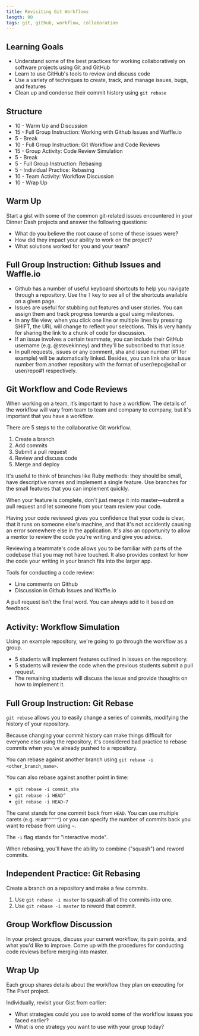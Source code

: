 ```yaml
---
title: Revisiting Git Workflows
length: 90
tags: git, github, workflow, collaboration
---
```


## Learning Goals

* Understand some of the best practices for working collaboratively on software projects using Git and GitHub
* Learn to use GitHub's tools to review and discuss code
* Use a variety of techniques to create, track, and manage issues, bugs, and features
* Clean up and condense their commit history using `git rebase`

## Structure

* 10 - Warm Up and Discussion
* 15 - Full Group Instruction: Working with Github Issues and Waffle.io
* 5 - Break
* 10 - Full Group Instruction: Git Workflow and Code Reviews
* 15 - Group Activity: Code Review Simulation
* 5 - Break
* 5 - Full Group Instruction: Rebasing
* 5 - Individual Practice: Rebasing
* 10 - Team Activity: Workflow Discussion
* 10 - Wrap Up

## Warm Up

Start a gist with some of the common git-related issues encountered in your Dinner Dash projects and answer the following questions:

* What do you believe the root cause of some of these issues were?
* How did they impact your ability to work on the project?
* What solutions worked for you and your team?

## Full Group Instruction: Github Issues and Waffle.io

* Github has a number of useful keyboard shortcuts to help you navigate through a repository. Use the `?` key to see all of the shortcuts available on a given page.
* Issues are useful for stubbing out features and user stories. You can assign them and track progress towards a goal using milestones.
* In any file view, when you click one line or multiple lines by pressing SHIFT, the URL will change to reflect your selections. This is very handy for sharing the link to a chunk of code for discussion.
* If an issue involves a certain teammate, you can include their GitHub username (e.g. @stevekinney) and they'll be subscribed to that issue.
* In pull requests, issues or any comment, sha and issue number (#1 for example) will be automatically linked. Besides, you can link sha or issue number from another repository with the format of user/repo@sha1 or user/repo#1 respectively.

## Git Workflow and Code Reviews

When working on a team, it’s important to have a workflow. The details of the workflow will vary from team to team and company to company, but it's important that you have a workflow.

There are 5 steps to the collaborative Git workflow.

1. Create a branch
2. Add commits
3. Submit a pull request
4. Review and discuss code
5. Merge and deploy

It's useful to think of branches like Ruby methods: they should be small, have descriptive names and implement a single feature. Use branches for the small features that you can implement quickly.

When your feature is complete, don't just merge it into master—submit a pull request and let someone from your team review your code.

Having your code reviewed gives you confidence that your code is clear, that it runs on someone else's machine, and that it's not accidently causing an error somewhere else in the application. It's also an opportunity to allow a mentor to review the code you're writing and give you advice.

Reviewing a teammate's code allows you to be familiar with parts of the codebase that you may not have touched. It also provides context for how the code your writing in your branch fits into the larger app.

Tools for conducting a code review:

* Line comments on Github
* Discussion in Github Issues and Waffle.io

A pull request isn’t the final word. You can always add to it based on feedback.

## Activity: Workflow Simulation

Using an example repository, we're going to go through the workflow as a group.

* 5 students will implement features outlined in issues on the repository.
* 5 students will review the code when the previous students submit a pull request.
* The remaining students will discuss the issue and provide thoughts on how to implement it.

## Full Group Instruction: Git Rebase

`git rebase` allows you to easily change a series of commits, modifying the history of your repository.

Because changing your commit history can make things difficult for everyone else using the repository, it's considered bad practice to rebase commits when you've already pushed to a repository.

You can rebase against another branch using `git rebase -i <other_branch_name>`.

You can also rebase against another point in time:

* `git rebase -i commit_sha`
* `git rebase -i HEAD^`
* `git rebase -i HEAD~7`

The caret stands for one commit back from `HEAD`. You can use multiple carets (e.g. `HEAD^^^^^`) or you can specify the number of commits back you want to rebase from using `~`.

The `-i` flag stands for "interactive mode".

When rebasing, you'll have the ability to combine ("squash") and reword commits.

## Independent Practice: Git Rebasing

Create a branch on a repository and make a few commits.

1. Use `git rebase -i master` to squash all of the commits into one.
2. Use `git rebase -i master` to reword that commit.

## Group Workflow Discussion

In your project groups, discuss your current workflow, its pain points, and what you'd like to improve. Come up with the procedures for conducting code reviews before merging into master.

## Wrap Up

Each group shares details about the workflow they plan on executing for The Pivot project.

Individually, revisit your Gist from earlier:

* What strategies could you use to avoid some of the workflow issues you faced earlier?
* What is one strategy you want to use with your group today?
